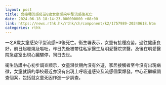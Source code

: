 ```yaml
---
layout: post
title: 曾接種流感疫苗8歲女童感染甲型流感後死亡
date: 2024-06-18 18:14:23.000000000 +08:00
link: https://news.rthk.hk/rthk/ch/component/k2/1757989-20240618.htm
categories: rthk
---
```


一名8歲女童感染甲型流感H3後死亡。衞生署表示，女童有接種疫苗，過往健康良好，前日起發燒及嘔吐，昨日先後被帶往私家醫生及明愛醫院求醫，及後在明愛醫院急症室出現心臟驟停，同日去世。

衞生防護中心初步調查顯示，女童潛伏期內沒有外遊，家居接觸者至今沒有出現病徵，女童就讀的學校最近亦沒有出現上呼吸道感染及流感個案爆發。中心正繼續調查個案，包括就女童死因作進一步調查。
